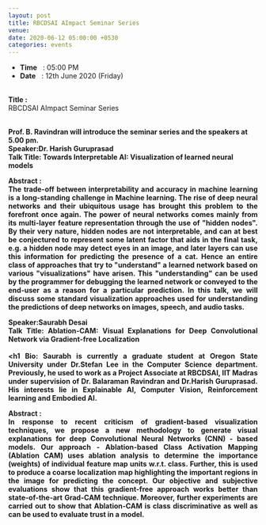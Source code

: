 ```yaml
---
layout: post
title: RBCDSAI AImpact Seminar Series 	
venue: 
date: 2020-06-12 05:00:00 +0530
categories: events
---
```


<ul class="mb-5" >
       <li><b>Time</b>&nbsp;&nbsp; : 05:00 PM</li>
       <li><b>Date</b>&nbsp;&nbsp; : 12th June 2020 (Friday)</li>
</ul>

 <br><strong>Title :</strong>
 <br>RBCDSAI AImpact Seminar Series <br>
  <a href="https://us02web.zoom.us/j/82771002381"> </a>

<br><strong>Prof. B. Ravindran will introduce the seminar series and the speakers at 5.00 pm.</br>
<strong>Speaker:Dr. Harish Guruprasad</strong>
<br><strong>Talk Title: Towards Interpretable AI:  Visualization of learned neural models</br>
<div align="justify"><strong> Abstract :</strong><br>The trade-off between interpretability and accuracy in machine learning is a long-standing challenge in Machine learning. The rise of deep neural networks and their ubiquitous usage has brought this problem to the forefront once again. The power of neural networks comes mainly from its multi-layer feature representation through the use of "hidden nodes". By their very nature, hidden nodes are not interpretable, and can at best be conjectured to represent some latent factor that aids in the final task, e.g. a hidden node may detect eyes in an image, and later layers can use this information for predicting the presence of a cat. Hence an entire class of approaches that try to "understand" a learned network based on various "visualizations" have arisen. This "understanding" can be used by the programmer for debugging the learned network or conveyed to the end-user as a reason for a particular prediction. In this talk, we will discuss some standard visualization approaches used for understanding the predictions of deep networks on images, speech, and audio tasks.  

<strong>Speaker:Saurabh Desai</strong>
<br><strong>Talk Title: Ablation-CAM: Visual Explanations for Deep Convolutional Network via Gradient-free Localization</br>
<br> <h1 Bio: Saurabh is currently a graduate student at Oregon State University under Dr.Stefan Lee in the Computer Science department. Previously, he used to work as a Project Associate at RBCDSAI, IIT Madras under supervision of Dr. Balaraman Ravindran and Dr.Harish Guruprasad. His interests lie in Explainable AI, Computer Vision, Reinforcement learning and Embodied AI. </h1>

<div align="justify"><strong> Abstract :</strong><br>In response to recent criticism of gradient-based visualization techniques, we propose a new methodology to generate visual explanations for deep Convolutional Neural Networks (CNN) - based models. Our approach - Ablation-based Class Activation Mapping (Ablation CAM) uses ablation analysis to determine the importance (weights) of individual feature map units w.r.t. class. Further, this is used to produce a coarse localization map highlighting the important regions in the image for predicting the concept. Our objective and subjective evaluations show that this gradient-free approach works better than state-of-the-art Grad-CAM technique. Moreover, further experiments are carried out to show that Ablation-CAM is class discriminative as well as can be used to evaluate trust in a model. </a><br><br></div>


      
